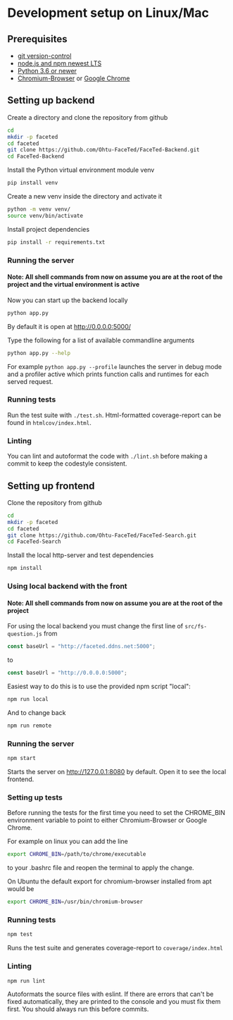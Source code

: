 # Development setup on Linux/Mac

## Prerequisites

-   [git version-control](https://git-scm.com/)
-   [node.js and npm newest LTS](https://nodejs.org/en/)
-   [Python 3.6 or newer](https://www.python.org/downloads/)
-   [Chromium-Browser](https://www.chromium.org/getting-involved/download-chromium) or [Google Chrome](https://www.google.com/chrome/browser/desktop/index.html)

## Setting up backend

Create a directory and clone the repository from github

```bash
cd
mkdir -p faceted
cd faceted
git clone https://github.com/Ohtu-FaceTed/FaceTed-Backend.git
cd FaceTed-Backend
```

Install the Python virtual environment module venv

```bash
pip install venv
```

Create a new venv inside the directory and activate it

```bash
python -m venv venv/
source venv/bin/activate
```

Install project dependencies

```bash
pip install -r requirements.txt
```

### Running the server

#### Note: All shell commands from now on assume you are at the root of the project and the virtual environment is active

Now you can start up the backend locally

```bash
python app.py
```

By default it is open at http://0.0.0.0:5000/

Type the following for a list of available commandline arguments

```bash
python app.py --help
```

For example `python app.py --profile` launches the server in debug mode and a profiler active which prints function calls and runtimes for each served request.

### Running tests

Run the test suite with `./test.sh`. Html-formatted coverage-report can be found in `htmlcov/index.html`.

### Linting

You can lint and autoformat the code with `./lint.sh` before making a commit to keep the codestyle consistent.

## Setting up frontend

Clone the repository from github

```bash
cd
mkdir -p faceted
cd faceted
git clone https://github.com/Ohtu-FaceTed/FaceTed-Search.git
cd FaceTed-Search
```

Install the local http-server and test dependencies

```bash
npm install
```

### Using local backend with the front

#### Note: All shell commands from now on assume you are at the root of the project

For using the local backend you must change the first line of `src/fs-question.js` from

```javascript
const baseUrl = "http://faceted.ddns.net:5000";
```

to

```javascript
const baseUrl = "http://0.0.0.0:5000";
```

Easiest way to do this is to use the provided npm script "local":

```bash
npm run local
```

And to change back

```bash
npm run remote
```

### Running the server

```bash
npm start
```

Starts the server on http://127.0.0.1:8080 by default. Open it to see the local frontend.

### Setting up tests

Before running the tests for the first time you need to set the CHROME_BIN environment variable to point to either Chromium-Browser or Google Chrome.

For example on linux you can add the line

```bash
export CHROME_BIN=/path/to/chrome/executable
```

to your .bashrc file and reopen the terminal to apply the change.

On Ubuntu the default export for chromium-browser installed from apt would be

```bash
export CHROME_BIN=/usr/bin/chromium-browser
```

### Running tests

```bash
npm test
```

Runs the test suite and generates coverage-report to `coverage/index.html`

### Linting

```
npm run lint
```

Autoformats the source files with eslint. If there are errors that can't be fixed automatically, they are printed to the console and you must fix them first. You should always run this before commits.
